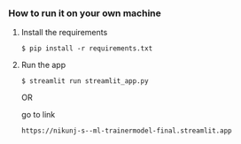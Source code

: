 ### How to run it on your own machine

1. Install the requirements

   ```
   $ pip install -r requirements.txt
   ```

2. Run the app

   ```
   $ streamlit run streamlit_app.py
   ```
   OR

   go to link
   ```
   https://nikunj-s--ml-trainermodel-final.streamlit.app
   ```
